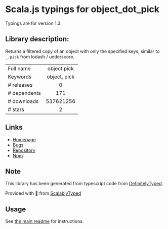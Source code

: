
# Scala.js typings for object_dot_pick

Typings are for version 1.3

## Library description:
Returns a filtered copy of an object with only the specified keys, similar to `_.pick` from lodash / underscore.

|                    |                 |
| ------------------ | :-------------: |
| Full name          | object.pick |
| Keywords           | object, pick |
| # releases         | 0 |
| # dependents       | 171 |
| # downloads        | 537621256 |
| # stars            | 2 |

## Links
- [Homepage](https://github.com/jonschlinkert/object.pick)
- [Bugs](https://github.com/jonschlinkert/object.pick/issues)
- [Repository](https://github.com/jonschlinkert/object.pick)
- [Npm](https://www.npmjs.com/package/object.pick)
    


## Note
This library has been generated from typescript code from [DefinitelyTyped](https://definitelytyped.org).

Provided with :purple_heart: from [ScalablyTyped](https://github.com/oyvindberg/ScalablyTyped)

## Usage
See [the main readme](../../readme.md) for instructions.


